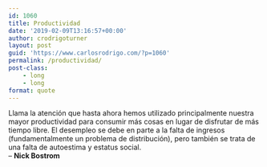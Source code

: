 ```yaml
---
id: 1060
title: Productividad
date: '2019-02-09T13:16:57+00:00'
author: crodrigoturner
layout: post
guid: 'https://www.carlosrodrigo.com/?p=1060'
permalink: /productividad/
post-class:
    - long
    - long
format: quote
---
```


Llama la atención que hasta ahora hemos utilizado principalmente nuestra mayor productividad para consumir más cosas en lugar de disfrutar de más tiempo libre. El desempleo se debe en parte a la falta de ingresos (fundamentalmente un problema de distribución), pero también se trata de una falta de autoestima y estatus social.  
– **Nick Bostrom**